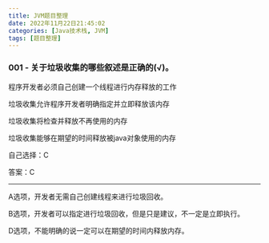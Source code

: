 ```yaml
---
title: JVM题目整理
date: 2022年11月22日21:45:02
categories: [Java技术栈, JVM]
tags: [题目整理]
---
```


### 001 - 关于垃圾收集的哪些叙述是正确的(√)。                                        

程序开发者必须自己创建一个线程进行内存释放的工作

垃圾收集允许程序开发者明确指定并立即释放该内存

垃圾收集将检查并释放不再使用的内存

垃圾收集能够在期望的时间释放被java对象使用的内存

自己选择：C

答案：C

---

A选项，开发者无需自己创建线程来进行垃圾回收。

B选项，开发者可以指定进行垃圾回收，但是只是建议，不一定是立即执行。

D选项，不能明确的说一定可以在期望的时间内释放内存。